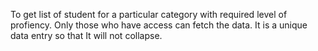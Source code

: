 To get list of student for a particular category with required level of profiency.
Only those who have access can fetch the data.
It is a unique data entry so that It will not collapse.
